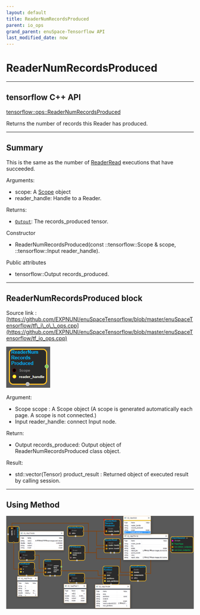```yaml
--- 
layout: default 
title: ReaderNumRecordsProduced 
parent: io_ops 
grand_parent: enuSpace-Tensorflow API 
last_modified_date: now 
--- 
```


# ReaderNumRecordsProduced

---

## tensorflow C++ API

[tensorflow::ops::ReaderNumRecordsProduced](https://www.tensorflow.org/api_docs/cc/class/tensorflow/ops/reader-num-records-produced)

Returns the number of records this Reader has produced.

---

## Summary

This is the same as the number of [ReaderRead](https://www.tensorflow.org/api_docs/cc/class/tensorflow/ops/reader-read.html#classtensorflow_1_1ops_1_1_reader_read) executions that have succeeded.

Arguments:

* scope: A [Scope](https://www.tensorflow.org/api_docs/cc/class/tensorflow/scope.html#classtensorflow_1_1_scope) object
* reader\_handle: Handle to a Reader.

Returns:

* [`Output`](https://www.tensorflow.org/api_docs/cc/class/tensorflow/output.html#classtensorflow_1_1_output): The records\_produced tensor.

Constructor

* ReaderNumRecordsProduced\(const ::tensorflow::Scope & scope, ::tensorflow::Input reader\_handle\).

Public attributes

* tensorflow::Output records\_produced.

---

## ReaderNumRecordsProduced block

Source link : [https://github.com/EXPNUNI/enuSpaceTensorflow/blob/master/enuSpaceTensorflow/tf\_i\_o\_\_ops.cpp](https://github.com/EXPNUNI/enuSpaceTensorflow/blob/master/enuSpaceTensorflow/tf_io_ops.cpp)

![](./assets/io_ReaderNumRecordsProduced_Symbol.png)

Argument:

* Scope scope : A Scope object \(A scope is generated automatically each page. A scope is not connected.\)
* Input reader\_handle: connect  Input node.

Return:

* Output records\_produced: Output object of ReaderNumRecordsProduced class object.  

Result:

* std::vector\(Tensor\) product\_result : Returned object of executed result by calling session.

---

## Using Method

![](./assets/io_ReaderNumRecordsProduced_Method.png)

